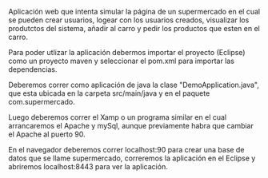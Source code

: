 Aplicación web que intenta simular la página de un supermercado en el cual
se pueden crear usuarios, logear con los usuarios creados, visualizar los produtctos 
del sistema, añadir al carro y pedir los productos que esten en el carro.

Para poder utlizar la aplicación debermos importar el proyecto (Eclipse) como 
un proyecto maven y seleccionar el pom.xml para importar las dependencias.

Deberemos correr como aplicación de java la clase "DemoApplication.java", 
que esta ubicada en la carpeta src/main/java y en el paquete com.supermercado.

Luego deberemos correr el Xamp o un programa similar en el cual arrancaremos
el Apache y mySql, aunque previamente habra que cambiar el Apache al puerto 90.

En el navegador deberemos correr localhost:90 para crear una base de datos que se 
llame supermercado, correremos la aplicación en el Eclipse y abriremos 
localhost:8443 para ver la aplicación.

